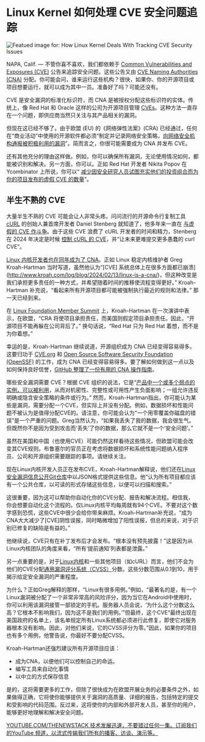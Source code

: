# Linux Kernel 如何处理 CVE 安全问题追踪

![Featued image for: How Linux Kernel Deals With Tracking CVE Security Issues](https://cdn.thenewstack.io/media/2025/04/7f8daf59-martin-wettstein-4cvmwrwh3xu-unsplash-1024x683.jpg)

NAPA, Calif. — 不管你喜不喜欢，我们都依赖于 [Common Vulnerabilities and Exposures (CVE)](https://www.cve.org/?utm_source=opensourcewatch.beehiiv.com&utm_medium=referral&utm_campaign=linux-gets-into-the-cve-security-business) 公告来追踪安全问题。这些公告又由 [CVE Naming Authorities (CNA)](https://www.cve.org/programorganization/cnas) 分配。你可能会问，谁来运行这些机构？很快，如果你、你的开源项目或项目想要运行，就可以成为其中一员。准备好了吗？可能还没有。

CVE 是安全漏洞的标准化标识符，而 CNA 是被授权分配这些标识符的实体。传统上，像 Red Hat 和 Oracle 这样的公司为开源项目管理 [CVEs](https://thenewstack.io/five-myths-about-cves/)。这种方法一直存在一个问题，即供应商当然只关注与其产品相关的漏洞。

但现在这已经不够了。由于欧盟 (EU) 的《网络弹性法案》(CRA) 已经通过，任何在“商业活动”中使用的开源软件都必须“制定并记录网络安全策略，[向网络安全机构通报被积极利用的漏洞](https://github.blog/open-source/maintainers/what-the-eus-new-software-legislation-means-for-developers/)”。简而言之，你很可能需要成为 CNA 并发布 CVE。

还有其他充分的理由这样做。例如，你可以确保所有漏洞，无论使用情况如何，都能被识别和解决。另一方面，你可以。正如 Red Hat 开发者 Nikita Popov 在 Ycombinator 上所说，你可以“ [减少因安全研究人员试图充实他们的投资组合而为你的项目发布的虚假 CVE 的数量](https://news.ycombinator.com/item?id=40835688)”。

## 半生不熟的 CVE

大量半生不熟的 CVE 可能会让人非常头疼。问问流行的开源命令行复制工具 [cURL](https://thenewstack.io/curls-daniel-stenberg-on-securing-180000-lines-of-c-code/) 的创始人兼首席开发者 Daniel Stenberg 就知道了，他多年来一直在 [与虚假的 CVE 作斗争](https://thenewstack.io/cve-2020-19909-a-controversial-vulnerability-for-curl/)。由于这些 CVE 浪费了 cURL 开发者的时间和精力，Stenberg 在 2024 年决定是时候 [控制 cURL 的 CVE](https://daniel.haxx.se/blog/2024/01/16/curl-is-a-cna/)，并“让未来更难提交更多愚蠢的 curl CVE”。

[Linux 内核开发者也在同年成为了 CNA](https://opensourcewatch.beehiiv.com/p/linux-gets-cve-security-business)。正如 Linux 稳定内核维护者 Greg Kroah-Hartman 当时写道，虽然他认为“[CVE] 系统总体上在很多方面都已崩溃](http://www.kroah.com/log/blog/2024/02/13/linux-is-a-cna/)，但这种改变是我们承担更多责任的一种方式，并希望随着时间的推移使流程变得更好。” Kroah-Hartman 补充说，“看起来所有开源项目都可能被强制执行最近的规则和法律。” 那一天已经到来。

在 [Linux Foundation Member Summit](https://events.linuxfoundation.org/lf-member-summit/) 上，Kroah-Hartman 在一次演讲中表示，在欧盟，“CRA 将使项目承担责任，而美国则假定项目承担责任。因此，“开源项目不能再躲在公司背后了。” 换句话说，“Red Hat 只为 Red Hat 着想，而不是为你着想。”

幸运的是，Kroah-Hartman 继续说道，开源组织成为 CNA 已经变得容易得多。这要归功于 [CVE.org](http://cve.org) 和 [Open Source Software Security Foundation (OpenSSF)](https://openssf.org/) 的工作，成为 CNA 已经变得容易得多。要了解如何做到这一点以及如何保持良好信誉，[GitHub 整理了一份有用的 CNA 操作指南](https://github.com/ossf/wg-vulnerability-disclosures/blob/main/docs/guides/becoming-a-cna-as-an-open-source-org-or-project.md)。

哪些安全漏洞需要 CVE？根据 CVE 组织的说法，它是“[产品中一个或多个弱点的实例，可以被利用](https://www.cve.org/resourcessupport/allresources/cnarules)，从而对机密性、完整性或可用性产生负面影响；一组允许违反明确或隐含安全策略的条件或行为。”
然而，Kroah-Hartman指出，你可能认为某些是漏洞，需要分配一个CVE，但实际上并没有分配。例如，数据损坏和性能问题不被认为是值得分配CVE的。请注意，你可能会认为“一个用零覆盖你磁盘的错误”是一个严重的问题。Greg当然认为，“如果我丢失了我的数据，我会很生气。但既然你不是因为受到攻击而‘丢失’了你的数据，那么它就不是一个‘安全问题’。”

虽然在美国和中国（也使用CVE）可能仍然这样看待这些情况，但欧盟可能会改变其CVE规则。布鲁塞尔的官员正在考虑将数据损坏和系统性能问题纳入程序员、公司和开源组织需要跟踪的事项。请继续关注。

现在Linux内核开发人员正在发布CVE，Kroah-Hartman解释说，他们还在[Linux安全漏洞信息公开Git仓库](https://git.kernel.org/pub/scm/linux/security/vulns.git/)中以JSON格式提供这些信息。他“认为所有项目都应该有一个公共仓库，以可读的形式存储这些信息，以便可以扫描和搜索。”

这很重要，因为这可以帮助你自动化你的CVE分配、报告和解决流程。相信我，你会想要自动化这个流程的。仅Linux内核平均每周就有94个CVE。不要对这个数字感到恐慌，这些CVE中很少会给你带来麻烦。Kroah-Hartman补充说，“成为CNA大大减少了[CVE]阴性误报，同时略微增加了阳性误报，但总的来说，对于识别已修复的缺陷是有益的。”

他继续说，CVE只有在补丁发布后才会发布。“根本没有预先披露！”这是因为从Linux内核团队的角度来看，“所有‘提前通知’列表都是泄露。”

另一点重要的是，对于[Linux内核](https://thenewstack.io/introduction-to-linux-operating-system/)和一些其他项目（如cURL）而言，他们不会为他们的CVE分配[通用漏洞评分系统（CVSS）](https://nvd.nist.gov/vuln-metrics/cvss)分数。这些分数范围从0.1到10，用于揭示给定安全漏洞的严重程度。

为什么？正如Greg解释的那样，“Linux有很多用例。”例如，“最著名的是，有一个Linux漏洞被分配了一个非常非常高的风险评分，因为当它在Android中使用时，你可以利用该漏洞接管一部锁定的手机。服务器人员会说，‘为什么这个分数这么高？它根本不影响我们，因为这不是我们的用例。’”但最终，这个CVE“最终出现在美国政府的名单上，该名单规定所有Linux系统都必须进行此修复，即使它对服务器根本没有影响。因此，对他们来说，它的CVSS评分为零。”因此，如果你的项目也有多个用例，他警告说，你最好不要分配CVSS。

Kroah-Hartman还强烈建议所有开源项目应该：

- 成为CNA，以便他们可以控制自己的命运。
- 编写工具来自动化事情
- 以中立的方式保存信息

是的，这将需要更多的工作，但除了很快成为在欧盟开展业务的必要条件之外，如果做得正确，它将使你能够提供关于漏洞的高质量、详细的报告，包括特定的提交和受影响的代码范围。反过来，这将使你的内部和外部开发人员，甚至你的用户，能够更好地理解和解决安全问题。

[
YOUTUBE.COM/THENEWSTACK
技术发展迅速，不要错过任何一集。订阅我们的YouTube
频道，以流式传输我们所有的播客、访谈、演示等。
](https://youtube.com/thenewstack?sub_confirmation=1)